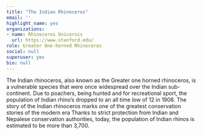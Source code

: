 ```yaml
---
title: "The Indian Rhinoceros"
email: ''
highlight_name: yes
organizations:
- name: Rhinoceros Unicornis
  url: https://www.stanford.edu/
role: Greater One-horned Rhinoceros
social: null
superuser: yes
bio: null
---
```


The Indian rhinoceros, also known as the Greater one horned rhinoceros, is a vulnerable species that were once widespread over the Indian sub-continent. Due to poachers, being hunted and for recreational sport, the population of Indian rhino’s dropped to an all time low of 12 in 1908.  The story of the Indian rhinoceros marks one of the greatest conservation stories of the modern era Thanks to strict protection from Indian and Nepalese conservation authorities, today, the population of Indian rhinos is estimated to be more than 3,700.


